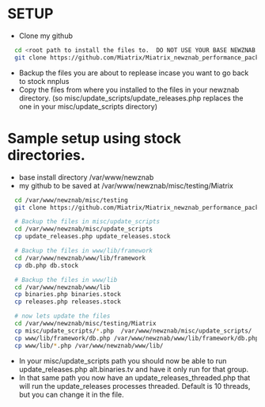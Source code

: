# SETUP

 * Clone my github
  
```bash
  cd <root path to install the files to.  DO NOT USE YOUR BASE NEWZNAB PATH>
  git clone https://github.com/Miatrix/Miatrix_newznab_performance_pack.git <path to save it to>
  ```  

  * Backup the files you are about to replease incase you want to go back to stock nnplus
  * Copy the files from where you installed to the files in your newznab directory. (so misc/update_scripts/update_releases.php replaces the one in your misc/update_scripts directory)  


# Sample setup using stock directories.
  * base install directory /var/www/newznab
  * my github to be saved at /var/www/newznab/misc/testing/Miatrix

```bash
  cd /var/www/newznab/misc/testing
  git clone https://github.com/Miatrix/Miatrix_newznab_performance_pack.git Miatrix

  # Backup the files in misc/update_scripts
  cd /var/www/newznab/misc/update_scripts
  cp update_releases.php update_releases.stock

  # Backup the files in www/lib/framework
  cd /var/www/newznab/www/lib/framework
  cp db.php db.stock

  # Backup the files in www/lib
  cd /var/www/newznab/www/lib
  cp binaries.php binaries.stock
  cp releases.php releases.stock

  # now lets update the files
  cd /var/www/newznab/misc/testing/Miatrix
  cp misc/update_scripts/*.php  /var/www/newznab/misc/update_scripts/
  cp www/lib/framework/db.php /var/www/newznab/www/lib/framework/db.php
  cp www/lib/*.php /var/www/newznab/www/lib/
  ```

  * In your misc/update_scripts path you should now be able to run update_releases.php alt.binaries.tv and have it only run for that group.
  * In that same path you now have an update_releases_threaded.php that will run the update_releases processes threaded.  Default is 10 threads, but you can change it in the file.
